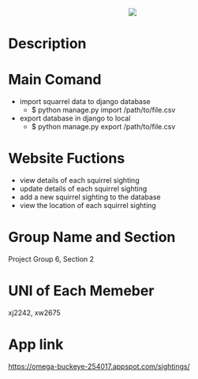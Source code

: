 <div align="center">
  <img src="https://media.npr.org/assets/img/2017/04/25/istock-115796521-fcf434f36d3d0865301cdcb9c996cfd80578ca99-s1300-c85.jpg"><br>
</div>



# Description

# Main Comand
- import squarrel data to django database
  - $ python manage.py import /path/to/file.csv 
- export database in django to local 
  - $ python manage.py export /path/to/file.csv
# Website Fuctions
- view details of each squirrel sighting
- update details of each squirrel sighting
- add a new squirrel sighting to the database
- view the location of each squirrel sighting
# Group Name and Section
Project Group 6, Section 2
# UNI of Each Memeber
xj2242, xw2675
# App link
https://omega-buckeye-254017.appspot.com/sightings/

